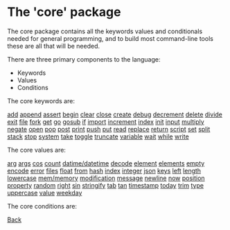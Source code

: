 # The 'core' package

The core package contains all the keywords values and conditionals needed for general programming, and to build most command-line tools these are all that will be needed.

There are three primary components to the language:

 - Keywords
 - Values
 - Conditions

The core keywords are:

[add](keywords/add.md) [append](keywords/append.md) [assert](keywords/assert.md) [begin](keywords/begin.md) [clear](keywords/clear.md) [close](keywords/close.md) [create](keywords/create.md) [debug](keywords/debug.md) [decrement](keywords/decrement.md) [delete](keywords/delete.md) [divide](keywords/divide.md) [exit](keywords/exit.md) [file](keywords/file.md) [fork](keywords/fork.md) [get](keywords/get.md) [go](keywords/go.md) [gosub](keywords/gosub.md) [if](keywords/if.md) [import](keywords/import.md) [increment](keywords/increment.md) [index](keywords/index.md) [init](keywords/init.md) [input](keywords/input.md) [multiply](keywords/multiply.md) [negate](keywords/negate.md) [open](keywords/open.md) [pop](keywords/pop.md) [post](keywords/post.md) [print](keywords/print.md) [push](keywords/push.md) [put](keywords/put.md) [read](keywords/read.md) [replace](keywords/replace.md) [return](keywords/return.md) [script](keywords/script.md) [set](keywords/set.md) [split](keywords/split.md) [stack](keywords/stack.md) [stop](keywords/stop.md) [system](keywords/system.md) [take](keywords/take.md) [toggle](keywords/toggle.md) [truncate](keywords/truncate.md) [variable](keywords/variable.md) [wait](keywords/wait.md) [while](keywords/while.md) [write](keywords/write.md)

The core values are:

[arg](values/arg.md) [args](values/args.md) [cos](values/cos.md) [count](values/count.md) [datime/datetime](values/datime.md) [decode](values/decode.md) [element](values/element.md) [elements](values/elements.md) [empty](values/empty.md) [encode](values/encode.md) [error](values/error.md) [files](values/files.md) [float](values/float.md) [from](values/from.md) [hash](values/hash.md) [index](values/index.md) [integer](values/integer.md) [json](values/json.md) [keys](values/keys.md) [left](values/left.md) [length](values/length.md) [lowercase](values/lowercase.md) [mem/memory](values/mem.md) [modification](values/modification.md) [message](values/message.md) [newline](values/newline.md) [now](values/now.md) [position](values/position.md) [property](values/property.md) [random](values/random.md) [right](values/right.md) [sin](values/sin.md) [stringify](values/stringify.md) [tab](values/tab.md) [tan](values/tan.md) [timestamp](values/timestamp.md) [today](values/today.md) [trim](values/trim.md) [type](values/type.md) [uppercase](values/uppercase.md) [value](values/value.md) [weekday](values/weekday.md)

The core conditions are:

[Back](../README.md)
